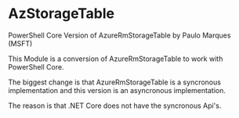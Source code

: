 # AzStorageTable
PowerShell Core Version of AzureRmStorageTable by Paulo Marques (MSFT)

This Module is a conversion of AzureRmStorageTable to work with PowerShell Core.

The biggest change is that AzureRmStorageTable is a syncronous implementation and this version is an asyncronous implementation. 

The reason is that .NET Core does not have the syncronous Api's.

